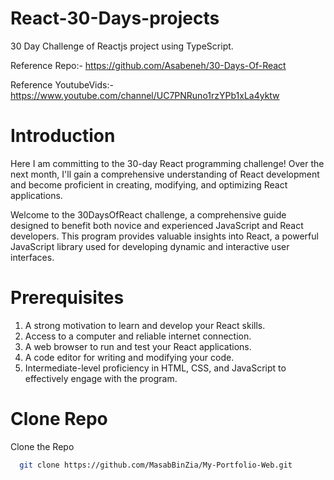 # React-30-Days-projects
30 Day Challenge of Reactjs project using TypeScript.

Reference Repo:- https://github.com/Asabeneh/30-Days-Of-React

Reference YoutubeVids:-https://www.youtube.com/channel/UC7PNRuno1rzYPb1xLa4yktw

# Introduction
Here I am committing to the 30-day React programming challenge! Over the next month, I'll gain a comprehensive understanding of React development and become proficient in creating, modifying, and optimizing React applications.

Welcome to the 30DaysOfReact challenge, a comprehensive guide designed to benefit both novice and experienced JavaScript and React developers. This program provides valuable insights into React, a powerful JavaScript library used for developing dynamic and interactive user interfaces.

# Prerequisites
1. A strong motivation to learn and develop your React skills.
2. Access to a computer and reliable internet connection.
3. A web browser to run and test your React applications.
4. A code editor for writing and modifying your code.
5. Intermediate-level proficiency in HTML, CSS, and JavaScript to effectively engage with the program.

# Clone Repo
Clone the Repo
```bash
  git clone https://github.com/MasabBinZia/My-Portfolio-Web.git
```
